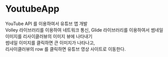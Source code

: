 # YoutubeApp

YouTube API 를 이용하여서 유튜브 앱 개발  
Volley 라이브러리를 이용하여 네트워크 통신, 
Glide 라이브러리를 이용하여서 썸네일 이미지를 리사이클러뷰의 이미지 뷰에 나타내기  
썸네일 이미지를 클릭하면 큰 이미지가 나타나고,  
리사이클러뷰의 row 를 클릭하면 유튜브 영상 사이트로 이동한다.
